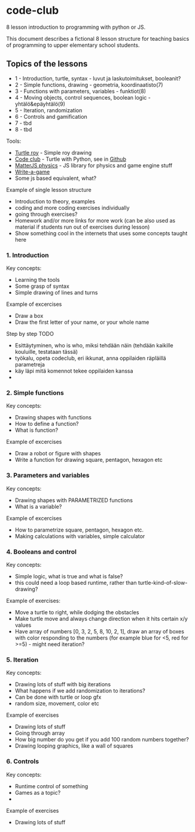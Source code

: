 # code-club
8 lesson introduction to programming with python or JS.

This document describes a fictional 8 lesson structure for teaching basics of programming to upper elementary school students.


## Topics of the lessons
* 1 - Introduction, turtle, syntax - luvut ja laskutoimitukset, booleanit?
* 2 - Simple functions, drawing - geometria, koordinaatisto(7)
* 3 - Functions with parameters, variables - funktiot(8)
* 4 - Moving objects, control sequences, boolean logic - yhtälö&epäyhtälö(9)
* 5 - Iteration, randomization
* 6 - Controls and gamification
* 7 - tbd
* 8 - tbd


Tools:

* [Turtle roy](https://turtle-roy.herokuapp.com/) - Simple roy drawing
* [Code club](https://codeclub.firebaseapp.com/) - Turtle with Python, see in [Github](https://github.com/futurice/PythonInBrowser)
* [MatterJS physics](http://brm.io/matter-js/) - JS library for physics and game engine stuff
* [Write-a-game](http://write-a-game.herokuapp.com/)
* Some js based equivalent, what?

Example of single lesson structure

 * Introduction to theory, examples
 * coding and more coding exercises individually
 * going through exercises?
 * Homework and/or more links for more work (can be also used as material if students run out of exercises during lesson)
 * Show something cool in the internets that uses some concepts taught here


### 1. Introduction
Key concepts:

* Learning the tools
* Some grasp of syntax 
* Simple drawing of lines and turns

Example of excercises

* Draw a box
* Draw the first letter of your name, or your whole name

Step by step TODO

* Esittäytyminen, who is who, miksi tehdään näin (tehdään kaikille kouluille, testataan tässä)
* työkalu, opeta codeclub, eri ikkunat, anna oppilaiden räpläillä parametreja
* käy läpi mitä komennot tekee oppilaiden kanssa
* 


### 2. Simple functions
Key concepts:

* Drawing shapes with functions
* How to define a function?
* What is function?

Example of excercises

* Draw a robot or figure with shapes
* Write a function for drawing square, pentagon, hexagon etc


### 3. Parameters and variables
Key concepts:

* Drawing shapes with PARAMETRIZED functions
* What is a variable?

Example of excercises

* How to parametrize square, pentagon, hexagon etc.
* Making calculations with variables, simple calculator


### 4. Booleans and control
Key concepts:

* Simple logic, what is true and what is false?
* this could need a loop based runtime, rather than turtle-kind-of-slow-drawing?

Example of exercises:

* Move a turtle to right, while dodging the obstacles
* Make turtle move and always change direction when it hits certain x/y values
* Have array of numbers [0, 3, 2, 5, 8, 10, 2, 1], draw an array of boxes with color responding to the numbers (for example blue for <5, red for >=5) - might need iteration?


### 5. Iteration
Key concepts:

* Drawing lots of stuff with big iterations
* What happens if we add randomization to iterations?
* Can be done with turtle or loop gfx
* random size, movement, color etc

Example of exercises

* Drawing lots of stuff
* Going through array
* How big number do you get if you add 100 random numbers together?
* Drawing looping graphics, like a wall of squares


### 6. Controls
Key concepts:

* Runtime control of something
* Games as a topic?
* 

Example of exercises

* Drawing lots of stuff

